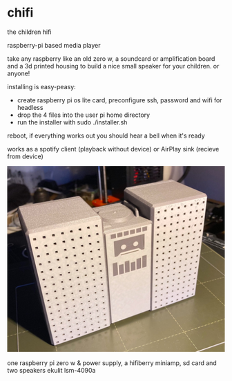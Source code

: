# chifi
the children hifi

raspberry-pi based media player

take any raspberry like an old zero w, a soundcard or amplification board and a 3d printed housing to build a nice small speaker for your children. or anyone!

installing is easy-peasy:

- create raspberry pi os lite card, preconfigure ssh, password and wifi for headless
- drop the 4 files into the user pi home directory
- run the installer with sudo ./installer.sh

reboot, if everything works out you should hear a bell when it's ready

works as a spotify client (playback without device) or AirPlay sink (recieve from device)

![my build of chifi](https://github.com/JuliusCode/chifi/raw/main/chifi-3dprint.jpg)

one raspberry pi zero w & power supply, a hifiberry miniamp, sd card and two speakers ekulit lsm-4090a
